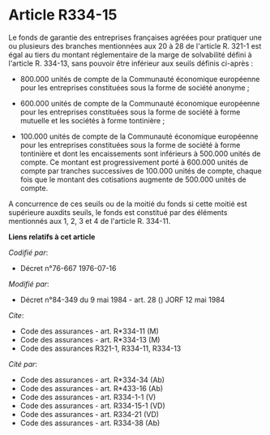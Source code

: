 # Article R334-15

Le fonds de garantie des entreprises françaises agréées pour pratiquer une ou plusieurs des branches mentionnées aux 20 à 28
de l'article R. 321-1 est égal au tiers du montant réglementaire de la marge de solvabilité défini à l'article R. 334-13,
sans pouvoir être inférieur aux seuils définis ci-après :

- 800.000 unités de compte de la Communauté économique européenne pour les entreprises constituées sous la forme de société
anonyme ;

- 600.000 unités de compte de la Communauté économique européenne pour les entreprises constituées sous la forme de société à
forme mutuelle et les sociétés à forme tontinière ;

- 100.000 unités de compte de la Communauté économique européenne pour les entreprises constituées sous la forme de société à
forme tontinière et dont les encaissements sont inférieurs à 500.000 unités de compte. Ce montant est progressivement porté à
600.000 unités de compte par tranches successives de 100.000 unités de compte, chaque fois que le montant des cotisations
augmente de 500.000 unités de compte.

A concurrence de ces seuils ou de la moitié du fonds si cette moitié est supérieure auxdits seuils, le fonds est constitué
par des éléments mentionnés aux 1, 2, 3 et 4 de l'article R. 334-11.

**Liens relatifs à cet article**

_Codifié par_:

  - Décret n°76-667 1976-07-16

_Modifié par_:

  - Décret n°84-349 du 9 mai 1984 - art. 28 () JORF 12 mai 1984

_Cite_:

  - Code des assurances - art. R*334-11 (M)
  - Code des assurances - art. R*334-13 (M)
  - Code des assurances R321-1, R334-11, R334-13

_Cité par_:

  - Code des assurances - art. R*334-34 (Ab)
  - Code des assurances - art. R*433-16 (Ab)
  - Code des assurances - art. R334-1-1 (V)
  - Code des assurances - art. R334-15-1 (VD)
  - Code des assurances - art. R334-21 (VD)
  - Code des assurances - art. R334-38 (Ab)
